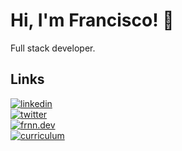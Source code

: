 # Hi, I'm Francisco! 👋
Full stack developer.

## Links
[![linkedin](https://img.shields.io/badge/linkedin-0A66C2?style=for-the-badge&logo=linkedin&logoColor=white)](https://www.linkedin.com/in/francisco-etcheverri/)</br>
[![twitter](https://img.shields.io/badge/twitter-1DA1F2?style=for-the-badge&logo=twitter&logoColor=white)](https://twitter.com/frnn_dev)</br>
[![frnn.dev](https://img.shields.io/badge/frnn.dev/-000?style=for-the-badge&logoColor=white)](https://frnn.dev/)</br>
[![curriculum](https://img.shields.io/badge/curriculum.md-000?style=for-the-badge&logoColor=cdd6f4)](https://gist.github.com/frNNcs/5a8fe1b0b3baddded90be4c49eb64993)</br>
